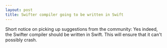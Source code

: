 ```yaml
---
layout: post
title: Swifter compiler going to be written in Swift
---
```

Short notice on picking up suggestions from the community:
Yes indeed, the Swifter compiler should be written in Swift. This will ensure
that it can't possibly crash.
